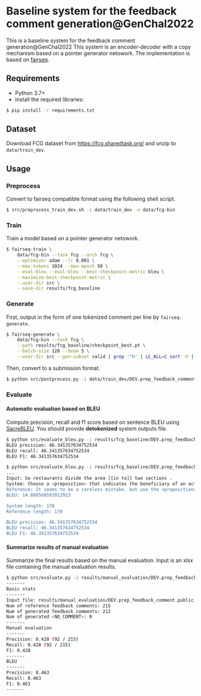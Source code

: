 # Baseline system for the feedback comment generation@GenChal2022 
This is a baseline system for the feedback comment generation@GenChal2022
This system is an encoder-decoder with a copy mechanism based on a pointer generator netowork.
The implementation is based on [fairseq](https://github.com/pytorch/fairseq).

## Requirements

- Python 3.7+
- Install the required libraries:
```bash
$ pip install -r requirements.txt
```

## Dataset

Download FCG dataset from https://fcg.sharedtask.org/ and unzip to `data/train_dev`.

## Usage

### Preprocess

Convert to fairseq compatible format using the following shell script.
```bash
$ src/preprocess_train_dev.sh -i data/train_dev -o data/fcg-bin
```

### Train

Train a model based on a pointer generator netowork.
```bash
$ fairseq-train \
    data/fcg-bin --task fcg --arch fcg \
    --optimizer adam --lr 0.001 \
    --max-tokens 1024 --max-epoch 50 \
    --eval-bleu --eval-bleu --best-checkpoint-metric bleu \
    --maximize-best-checkpoint-metric \
    --user-dir src \
    --save-dir results/fcg_baseline
```

### Generate
First, output in the form of one tokenized comment per line by `fairseq-generate`.
```bash
$ fairseq-generate \
    data/fcg-bin --task fcg \
    --path results/fcg_baseline/checkpoint_best.pt \
    --batch-size 128 --beam 5 \
    --user-dir src --gen-subset valid | grep '^H' | LC_ALL=C sort -V | cut -f3 > results/fcg_baseline/DEV.prep_feedback_comment.out
```
Then, convert to a submission format.
```bash
$ python src/postprocess.py -i data/train_dev/DEV.prep_feedback_comment.public.tsv -s results/fcg_baseline/DEV.prep_feedback_comment.out -m data/train_dev/spm.model -o results/fcg_baseline/DEV.prep_feedback_comment.out.tsv
```

### Evaluate

#### Automatic evaluation based on BLEU
Compute precision, recall and f1 score based on sentence BLEU using [SacreBLEU](https://github.com/mjpost/sacrebleu).
You should provide **detokenized** system outputs file.
```bash
$ python src/evaluate_bleu.py -i results/fcg_baseline/DEV.prep_feedback_comment.out.tsv -r data/train_dev/DEV.prep_feedback_comment.public.tsv
BLEU precision: 46.341357634752534
BLEU recall: 46.341357634752534
BLEU F1: 46.341357634752534
```

```bash
$ python src/evaluate_bleu.py -i results/fcg_baseline/DEV.prep_feedback_comment.out.tsv -r data/train_dev/DEV.prep_feedback_comment.public.tsv -v
...
Input: So restaurants divide the area [[in to]] two sections .
System: Choose a <preposition> that indicates the beneficiary of an action instead of the <preposition> <<of>>.
Reference: It seems to be a careless mistake, but use the <preposition> that expresses the <prepositions> <<in>> and <<to>> in one word.
BLEU: 14.889568593912923

System length: 170
Reference length: 170

BLEU precision: 46.341357634752534
BLEU recall: 46.341357634752534
BLEU F1: 46.341357634752534
```

#### Summarize results of manual evaluation

Summarize the final results based on the manual evaluation.
Input is an xlsx file containing the manual evaluation results.

```bash
$ python src/evaluate.py -i results/manual_evaluation/DEV.prep_feedback_comment.public.xlsx
-------
Basic stats
-------
Input file: results/manual_evaluation/DEV.prep_feedback_comment.public.xlsx
Num of reference feedback comments: 215
Num of generated feedback comments: 212
Num of generated <NO_COMMENT>: 0
-------
Manual evaluation
-------
Precision: 0.428 (92 / 215)
Recall: 0.428 (92 / 215)
F1: 0.428
-------
BLEU
-------
Precision: 0.463
Recall: 0.463
F1: 0.463
-------
```